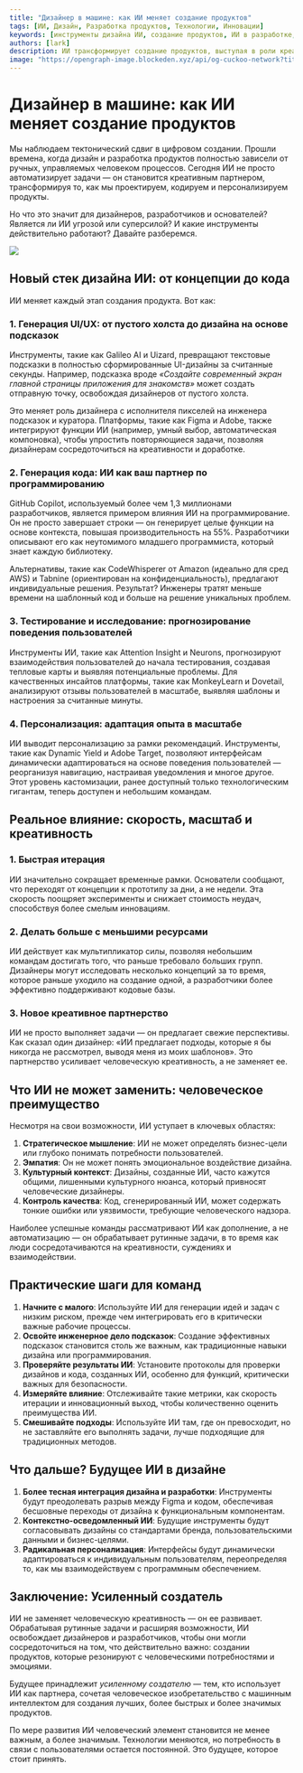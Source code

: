 ```yaml
---
title: "Дизайнер в машине: как ИИ меняет создание продуктов"
tags: [ИИ, Дизайн, Разработка продуктов, Технологии, Инновации]
keywords: [инструменты дизайна ИИ, создание продуктов, ИИ в разработке, UI/UX, персонализация ИИ]
authors: [lark]
description: ИИ трансформирует создание продуктов, выступая в роли креативного партнера в дизайне и разработке. Узнайте, как инструменты ИИ, такие как GitHub Copilot и Galileo AI, меняют дизайн UI/UX, генерацию кода и персонализацию, улучшая скорость, масштаб и креативность в процессе цифрового создания.
image: "https://opengraph-image.blockeden.xyz/api/og-cuckoo-network?title=Дизайнер%20в%20машине%3A%20как%20ИИ%20меняет%20создание%20продуктов"
---
```


# Дизайнер в машине: как ИИ меняет создание продуктов

Мы наблюдаем тектонический сдвиг в цифровом создании. Прошли времена, когда дизайн и разработка продуктов полностью зависели от ручных, управляемых человеком процессов. Сегодня ИИ не просто автоматизирует задачи — он становится креативным партнером, трансформируя то, как мы проектируем, кодируем и персонализируем продукты.

Но что это значит для дизайнеров, разработчиков и основателей? Является ли ИИ угрозой или суперсилой? И какие инструменты действительно работают? Давайте разберемся.

![](https://opengraph-image.blockeden.xyz/api/og-cuckoo-network?title=Дизайнер%20в%20машине%3A%20как%20ИИ%20меняет%20создание%20продуктов)

## Новый стек дизайна ИИ: от концепции до кода

ИИ меняет каждый этап создания продукта. Вот как:

### 1. **Генерация UI/UX: от пустого холста до дизайна на основе подсказок**
Инструменты, такие как Galileo AI и Uizard, превращают текстовые подсказки в полностью сформированные UI-дизайны за считанные секунды. Например, подсказка вроде *«Создайте современный экран главной страницы приложения для знакомств»* может создать отправную точку, освобождая дизайнеров от пустого холста.

Это меняет роль дизайнера с исполнителя пикселей на инженера подсказок и куратора. Платформы, такие как Figma и Adobe, также интегрируют функции ИИ (например, умный выбор, автоматическая компоновка), чтобы упростить повторяющиеся задачи, позволяя дизайнерам сосредоточиться на креативности и доработке.

### 2. **Генерация кода: ИИ как ваш партнер по программированию**
GitHub Copilot, используемый более чем 1,3 миллионами разработчиков, является примером влияния ИИ на программирование. Он не просто завершает строки — он генерирует целые функции на основе контекста, повышая производительность на 55%. Разработчики описывают его как неутомимого младшего программиста, который знает каждую библиотеку.

Альтернативы, такие как CodeWhisperer от Amazon (идеально для сред AWS) и Tabnine (ориентирован на конфиденциальность), предлагают индивидуальные решения. Результат? Инженеры тратят меньше времени на шаблонный код и больше на решение уникальных проблем.

### 3. **Тестирование и исследование: прогнозирование поведения пользователей**
Инструменты ИИ, такие как Attention Insight и Neurons, прогнозируют взаимодействия пользователей до начала тестирования, создавая тепловые карты и выявляя потенциальные проблемы. Для качественных инсайтов платформы, такие как MonkeyLearn и Dovetail, анализируют отзывы пользователей в масштабе, выявляя шаблоны и настроения за считанные минуты.

### 4. **Персонализация: адаптация опыта в масштабе**
ИИ выводит персонализацию за рамки рекомендаций. Инструменты, такие как Dynamic Yield и Adobe Target, позволяют интерфейсам динамически адаптироваться на основе поведения пользователей — реорганизуя навигацию, настраивая уведомления и многое другое. Этот уровень кастомизации, ранее доступный только технологическим гигантам, теперь доступен и небольшим командам.



## Реальное влияние: скорость, масштаб и креативность

### 1. **Быстрая итерация**
ИИ значительно сокращает временные рамки. Основатели сообщают, что переходят от концепции к прототипу за дни, а не недели. Эта скорость поощряет эксперименты и снижает стоимость неудач, способствуя более смелым инновациям.

### 2. **Делать больше с меньшими ресурсами**
ИИ действует как мультипликатор силы, позволяя небольшим командам достигать того, что раньше требовало больших групп. Дизайнеры могут исследовать несколько концепций за то время, которое раньше уходило на создание одной, а разработчики более эффективно поддерживают кодовые базы.

### 3. **Новое креативное партнерство**
ИИ не просто выполняет задачи — он предлагает свежие перспективы. Как сказал один дизайнер: «ИИ предлагает подходы, которые я бы никогда не рассмотрел, выводя меня из моих шаблонов». Это партнерство усиливает человеческую креативность, а не заменяет ее.



## Что ИИ не может заменить: человеческое преимущество

Несмотря на свои возможности, ИИ уступает в ключевых областях:
1. **Стратегическое мышление**: ИИ не может определять бизнес-цели или глубоко понимать потребности пользователей.
2. **Эмпатия**: Он не может понять эмоциональное воздействие дизайна.
3. **Культурный контекст**: Дизайны, созданные ИИ, часто кажутся общими, лишенными культурного нюанса, который привносят человеческие дизайнеры.
4. **Контроль качества**: Код, сгенерированный ИИ, может содержать тонкие ошибки или уязвимости, требующие человеческого надзора.

Наиболее успешные команды рассматривают ИИ как дополнение, а не автоматизацию — он обрабатывает рутинные задачи, в то время как люди сосредотачиваются на креативности, суждениях и взаимодействии.



## Практические шаги для команд

1. **Начните с малого**: Используйте ИИ для генерации идей и задач с низким риском, прежде чем интегрировать его в критически важные рабочие процессы.
2. **Освойте инженерное дело подсказок**: Создание эффективных подсказок становится столь же важным, как традиционные навыки дизайна или программирования.
3. **Проверяйте результаты ИИ**: Установите протоколы для проверки дизайнов и кода, созданных ИИ, особенно для функций, критически важных для безопасности.
4. **Измеряйте влияние**: Отслеживайте такие метрики, как скорость итерации и инновационный выход, чтобы количественно оценить преимущества ИИ.
5. **Смешивайте подходы**: Используйте ИИ там, где он превосходит, но не заставляйте его выполнять задачи, лучше подходящие для традиционных методов.



## Что дальше? Будущее ИИ в дизайне

1. **Более тесная интеграция дизайна и разработки**: Инструменты будут преодолевать разрыв между Figma и кодом, обеспечивая бесшовные переходы от дизайна к функциональным компонентам.
2. **Контекстно-осведомленный ИИ**: Будущие инструменты будут согласовывать дизайны со стандартами бренда, пользовательскими данными и бизнес-целями.
3. **Радикальная персонализация**: Интерфейсы будут динамически адаптироваться к индивидуальным пользователям, переопределяя то, как мы взаимодействуем с программным обеспечением.



## Заключение: Усиленный создатель

ИИ не заменяет человеческую креативность — он ее развивает. Обрабатывая рутинные задачи и расширяя возможности, ИИ освобождает дизайнеров и разработчиков, чтобы они могли сосредоточиться на том, что действительно важно: создании продуктов, которые резонируют с человеческими потребностями и эмоциями.

Будущее принадлежит *усиленному создателю* — тем, кто использует ИИ как партнера, сочетая человеческое изобретательство с машинным интеллектом для создания лучших, более быстрых и более значимых продуктов.

По мере развития ИИ человеческий элемент становится не менее важным, а более значимым. Технологии меняются, но потребность в связи с пользователями остается постоянной. Это будущее, которое стоит принять.